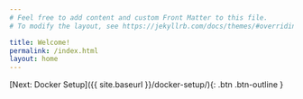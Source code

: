 ```yaml
---
# Feel free to add content and custom Front Matter to this file.
# To modify the layout, see https://jekyllrb.com/docs/themes/#overriding-theme-defaults

title: Welcome!
permalink: /index.html
layout: home
---
```



[Next: Docker Setup]({{ site.baseurl }}/docker-setup/){: .btn .btn-outline }
